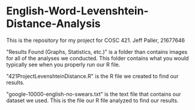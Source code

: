 # English-Word-Levenshtein-Distance-Analysis
This is the repository for my project for COSC 421. 
Jeff Paller, 21677646

"Results Found (Graphs, Statistics, etc.)" is a folder than contains images for all of the analyses we conducted. 
This folder contains what you would typically see when you properly run our R file. 

"421ProjectLevenshteinDistance.R" is the R file we created to find our results.

"google-10000-english-no-swears.txt" is the text file that contains our dataset we used. This is the file our R file analyzed 
to find our results. 
